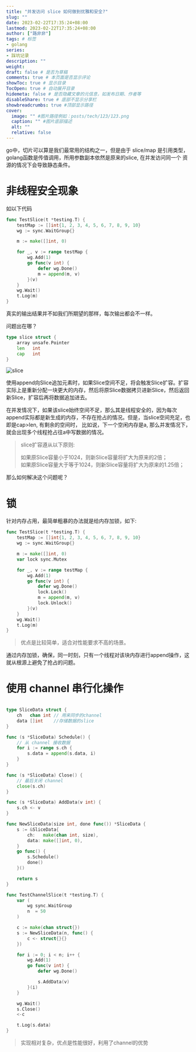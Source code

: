 ```yaml
---
title: "并发访问 slice 如何做到优雅和安全?"
slug: ""
date: 2023-02-22T17:35:24+08:00
lastmod: 2023-02-22T17:35:24+08:00
author: ["路非非"]
tags: # 标签
- golang
series:
- 踩坑记录
description: ""
weight:
draft: false # 是否为草稿
comments: true # 本页面是否显示评论
showToc: true # 显示目录
TocOpen: true # 自动展开目录
hidemeta: false # 是否隐藏文章的元信息，如发布日期、作者等
disableShare: true # 底部不显示分享栏
showbreadcrumbs: true #顶部显示路径
cover:
  image: "" #图片路径例如：posts/tech/123/123.png
  caption: "" #图片底部描述
  alt: ""
  relative: false
---
```


go中，切片可以算是我们最常用的结构之一，但是由于 slice/map 是引用类型，golang函数是传值调用，所用参数副本依然是原来的slice, 在并发访问同一个
资源的情况下会导致静态条件。

# 非线程安全现象
如以下代码
```go
func TestSlice(t *testing.T) {
	testMap := []int{1, 2, 3, 4, 5, 6, 7, 8, 9, 10}
	wg := sync.WaitGroup{}

	m := make([]int, 0)

	for _, v := range testMap {
		wg.Add(1)
		go func(v int) {
			defer wg.Done()
			m = append(m, v)
		}(v)
	}
	wg.Wait()
	t.Log(m)
}
```
真实的输出结果并不如我们所期望的那样，每次输出都会不一样。

问题出在哪？
```go
type slice struct {
	array unsafe.Pointer
	len   int
	cap   int
}
```
![slice](slice.png)

使用append向Slice追加元素时，如果Slice空间不足，将会触发Slice扩容。扩容实际上是重新分配一块更大的内存，然后将原Slice数据拷贝进新Slice，然后返回新Slice，扩容后再将数据追加进去。

在并发情况下，如果该slice始终空间不足，那么其是线程安全的，因为每次append实际都是新生成的内存，不存在抢占的情况。但是，当slice空间充足，也即是cap>len, 有剩余的空间时，
比如说，下一个空闲内存是a, 那么并发情况下，就会出现多个线程抢占往a中写数据的情况。

>slice扩容遵从以下原则:
> 
>如果原Slice容量小于1024，则新Slice容量将扩大为原来的2倍；<br/>
如果原Slice容量大于等于1024，则新Slice容量将扩大为原来的1.25倍；

那么如何解决这个问题呢？

# 锁
针对内存占用，最简单粗暴的办法就是给内存加锁，如下:
```go
func TestSlice(t *testing.T) {
	testMap := []int{1, 2, 3, 4, 5, 6, 7, 8, 9, 10}
	wg := sync.WaitGroup{}

	m := make([]int, 0)
	var lock sync.Mutex

	for _, v := range testMap {
		wg.Add(1)
		go func(v int) {
			defer wg.Done()
			lock.Lock()
			m = append(m, v)
			lock.Unlock()
		}(v)
	}
	wg.Wait()
	t.Log(m)
}
```
>优点是比较简单，适合对性能要求不高的场景。

通过内存加锁，确保，同一时刻，只有一个线程对该块内存进行append操作，这就从根源上避免了抢占的问题。

# 使用 channel 串行化操作
```go

type SliceData struct {
	ch   chan int // 用来同步的channel
	data []int    //存储数据的slice
}

func (s *SliceData) Schedule() {
	// 从 channel 接收数据
	for i := range s.ch {
		s.data = append(s.data, i)
	}
}

func (s *SliceData) Close() {
	// 最后关闭 channel
	close(s.ch)
}

func (s *SliceData) AddData(v int) {
	s.ch <- v
}

func NewSliceData(size int, done func()) *SliceData {
	s := &SliceData{
		ch:   make(chan int, size),
		data: make([]int, 0),
	}
	go func() {
		s.Schedule()
		done()
	}()

	return s
}

func TestChannelSlice(t *testing.T) {
	var (
		wg sync.WaitGroup
		n  = 50
	)

	c := make(chan struct{})
	s := NewSliceData(n, func() {
		c <- struct{}{}
	})

	for i := 0; i < n; i++ {
		wg.Add(1)
		go func(v int) {
			defer wg.Done()

			s.AddData(v)
		}(i)
	}

	wg.Wait()
	s.Close()
	<-c

	t.Log(s.data)
}

```
>实现相对复杂，优点是性能很好，利用了channel的优势

